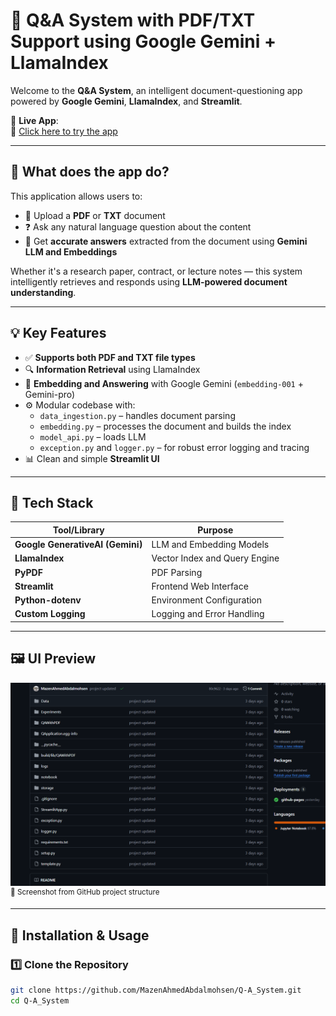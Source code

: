 # 🤖 Q&A System with PDF/TXT Support using Google Gemini + LlamaIndex

Welcome to the **Q&A System**, an intelligent document-questioning app powered by **Google Gemini**, **LlamaIndex**, and **Streamlit**.

🚀 **Live App**:  
🔗 [Click here to try the app](https://q-asystem-4ahiik5qduwngmn3mhcsbx.streamlit.app/)

---

## 📌 What does the app do?

This application allows users to:
- 📄 Upload a **PDF** or **TXT** document
- ❓ Ask any natural language question about the content
- 🤖 Get **accurate answers** extracted from the document using **Gemini LLM and Embeddings**

Whether it's a research paper, contract, or lecture notes — this system intelligently retrieves and responds using **LLM-powered document understanding**.

---

## 💡 Key Features

- ✅ **Supports both PDF and TXT file types**
- 🔍 **Information Retrieval** using LlamaIndex
- 🧠 **Embedding and Answering** with Google Gemini (`embedding-001` + Gemini-pro)
- ⚙️ Modular codebase with:
  - `data_ingestion.py` – handles document parsing
  - `embedding.py` – processes the document and builds the index
  - `model_api.py` – loads LLM
  - `exception.py` and `logger.py` – for robust error logging and tracing
- 📊 Clean and simple **Streamlit UI**

---

## 🧪 Tech Stack

| Tool/Library        | Purpose                             |
|---------------------|-------------------------------------|
| **Google GenerativeAI (Gemini)** | LLM and Embedding Models |
| **LlamaIndex**       | Vector Index and Query Engine       |
| **PyPDF**            | PDF Parsing                         |
| **Streamlit**        | Frontend Web Interface              |
| **Python-dotenv**    | Environment Configuration           |
| **Custom Logging**   | Logging and Error Handling          |

---

## 🖼️ UI Preview

![App Folder Structure Preview](https://github.com/MazenAhmedAbdalmohsen/Q-A_System/blob/master/docs/app_ui.png)  
<sup>📂 Screenshot from GitHub project structure</sup>

---

## 🧰 Installation & Usage

### 1️⃣ Clone the Repository

```bash
git clone https://github.com/MazenAhmedAbdalmohsen/Q-A_System.git
cd Q-A_System
